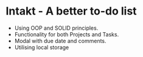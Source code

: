 # Intakt - A better to-do list


- Using OOP and SOLID principles.
- Functionality for both Projects and Tasks.
- Modal with due date and comments.
- Utilising local storage
